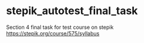 # stepik_autotest_final_task
Section 4 final task for test course on stepik
https://stepik.org/course/575/syllabus
